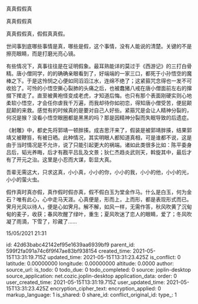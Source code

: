 真真假假真

真真假假真

真真假假真，假假真真假。

世间事到底哪些事情是真，哪些是假，这个事情，没有人能说的清楚。关键的不是擦亮眼睛，而是打磨光亮心镜。

有些情况下，真事往往是在证明假象。最耳熟能详的莫过于《西游记》的三打白骨精。唐小僧同学，的的确确亲眼看到了，好端端的一家三口，都死于小孙悟空的魔棒之下。于是这怜悯之心便如同滔滔江水，连绵不绝了；这紧箍咒念得也一发不可收拾了。可怜的小悟空撕心裂肺的头痛之后，也被蠢猪八戒在唐小僧面前左右的撺掇下撵走了。直至被黄袍怪变成老虎，才知道后悔。也只有那个表面刚硬实则心地柔软小悟空，才会任你虐我千万遍，而我却待你如初恋，得知唐小僧受苦，便屁颠屁颠的来救。感觉有的时候真的是要对自己人好些。紧箍咒是会让人精神分裂的，何况是猴？没看小悟空眼圈都是黑黑的吗？那是因精神分裂而失眠导致的后遗症。

《射雕》中，都史先将郭靖一顿胖揍。成吉思汗来了，假装是被郭靖胖揍，结果郭靖又被鞭笞，有被日晒。此种情况，其实明眼人都知道真相，可是谁都不说，这是由于当时情况是不允许，说了只能引起更大的祸端。诸如此类很多比如：陈平委身吕后，韬光养晦，后才有戡平吕乱及文景；狄仁杰趋炎武则天，斡旋其中，最后才有了开元之治。这里是小忍而大谋，彰显大真。

吾辈无需这大，只求这真，小小真，小小的你，小小的我，小小的他，小小的光，小小的萤火虫。

假作真时真亦假，真作假时假亦真，假不假白玉为堂金作马。什么是白玉，何为金石？唯有此心，心中走马天涯。心真便是，形而上，上而形，都是表现形式而已。霁月光风以待人，便是心如霁月。解不解，如风一样，无需作答，秋风吹黄了沉甸甸的麦子，收获；春风吹醒了绿叶，重生；夏风吹迷了恋人的眼睛，爱了；冬风吹凝了雨滴，下雪了，珍藏了……



15/05/2021 21:31

id: 42d63babc42142ef95e1639aa6939bf9
parent_id: 599f2fa091a74c6f9f47ae83bf938154
created_time: 2021-05-15T13:31:19.715Z
updated_time: 2021-05-15T13:31:23.425Z
is_conflict: 0
latitude: 0.00000000
longitude: 0.00000000
altitude: 0.0000
author: 
source_url: 
is_todo: 0
todo_due: 0
todo_completed: 0
source: joplin-desktop
source_application: net.cozic.joplin-desktop
application_data: 
order: 0
user_created_time: 2021-05-15T13:31:19.715Z
user_updated_time: 2021-05-15T13:31:23.425Z
encryption_cipher_text: 
encryption_applied: 0
markup_language: 1
is_shared: 0
share_id: 
conflict_original_id: 
type_: 1